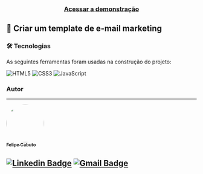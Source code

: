 <h3 align="center">
    <a href="https://felipecabuto.github.io/email-mkt-aulon/">Acessar a demonstração</a>
<h3 >

## 🚀 Criar um template de e-mail marketing

### 🛠 Tecnologias

As seguintes ferramentas foram usadas na construção do projeto:

![HTML5](https://img.shields.io/badge/HTML5-E34F26?style=for-the-badge&logo=html5&logoColor=white)
![CSS3](https://img.shields.io/badge/CSS3-1572B6?style=for-the-badge&logo=css3&logoColor=white)
![JavaScript](https://img.shields.io/badge/JavaScript-F7DF1E?style=for-the-badge&logo=javascript&logoColor=black)
	
### Autor
---

<a href="https://www.linkedin.com/in/felipecabuto/">
 <img style="border-radius: 50%;" src="https://avatars.githubusercontent.com/u/84874448?v=4" width="100px;" alt=""/>
 <br />
 <sub><b>Felipe Cabuto</b></sub></a> <a href="https://www.linkedin.com/in/felipecabuto/" title="Felipe Cabuto"></a>

## [![Linkedin Badge](https://img.shields.io/badge/-felipecabuto-blue?style=flat-square&logo=Linkedin&logoColor=white&link=https://www.linkedin.com/in/pranjaljain0/)](https://www.linkedin.com/in/felipecabuto/) [![Gmail Badge](https://img.shields.io/badge/-felipecabuto@gmail.com-c14438?style=flat-square&logo=Gmail&logoColor=white&link=mailto:felipecabuto@gmail.com)](mailto:felipecabuto@gmail.com)
